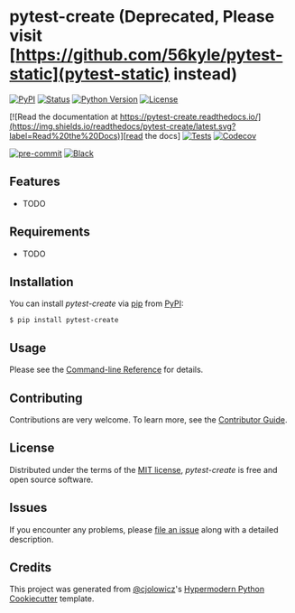 # pytest-create (Deprecated, Please visit [https://github.com/56kyle/pytest-static](pytest-static) instead)

[![PyPI](https://img.shields.io/pypi/v/pytest-create.svg)][pypi_]
[![Status](https://img.shields.io/pypi/status/pytest-create.svg)][status]
[![Python Version](https://img.shields.io/pypi/pyversions/pytest-create)][python version]
[![License](https://img.shields.io/pypi/l/pytest-create)][license]

[![Read the documentation at https://pytest-create.readthedocs.io/](https://img.shields.io/readthedocs/pytest-create/latest.svg?label=Read%20the%20Docs)][read the docs]
[![Tests](https://github.com/56kyle/pytest-create/workflows/Tests/badge.svg)][tests]
[![Codecov](https://codecov.io/gh/56kyle/pytest-create/branch/master/graph/badge.svg)][codecov]

[![pre-commit](https://img.shields.io/badge/pre--commit-enabled-brightgreen?logo=pre-commit&logoColor=white)][pre-commit]
[![Black](https://img.shields.io/badge/code%20style-black-000000.svg)][black]

[pypi_]: https://pypi.org/project/pytest-create/
[status]: https://pypi.org/project/pytest-create/
[python version]: https://pypi.org/project/pytest-create
[read the docs]: https://pytest-create.readthedocs.io/
[tests]: https://github.com/56kyle/pytest-create/actions?workflow=Tests
[codecov]: https://app.codecov.io/gh/56kyle/pytest-create
[pre-commit]: https://github.com/pre-commit/pre-commit
[black]: https://github.com/psf/black

## Features

- TODO

## Requirements

- TODO

## Installation

You can install _pytest-create_ via [pip] from [PyPI]:

```console
$ pip install pytest-create
```

## Usage

Please see the [Command-line Reference] for details.

## Contributing

Contributions are very welcome.
To learn more, see the [Contributor Guide].

## License

Distributed under the terms of the [MIT license][license],
_pytest-create_ is free and open source software.

## Issues

If you encounter any problems,
please [file an issue] along with a detailed description.

## Credits

This project was generated from [@cjolowicz]'s [Hypermodern Python Cookiecutter] template.

[@cjolowicz]: https://github.com/cjolowicz
[pypi]: https://pypi.org/
[hypermodern python cookiecutter]: https://github.com/cjolowicz/cookiecutter-hypermodern-python
[file an issue]: https://github.com/56kyle/pytest-create/issues
[pip]: https://pip.pypa.io/

<!-- github-only -->

[license]: https://github.com/56kyle/pytest-create/blob/master/LICENSE
[contributor guide]: https://github.com/56kyle/pytest-create/blob/master/CONTRIBUTING.md
[command-line reference]: https://pytest-create.readthedocs.io/en/latest/usage.html
